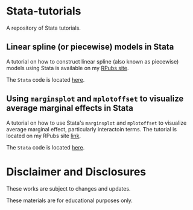 # Stata-tutorials
A repository of Stata tutorials.

## Linear spline (or piecewise) models in Stata
A tutorial on how to construct linear spline (also known as piecewise) models using Stata is available on my [RPubs site](https://rpubs.com/mbounthavong/linear_spline_stata). 

The `Stata` code is located [here](https://github.com/mbounthavong/Stata-tutorials/tree/main/Linear%20spline%20model/Stata%20code).

## Using `marginsplot` and `mplotoffset` to visualize average marginal effects in Stata
A tutorial on how to use Stata's `marginsplot` and `mplotoffset` to visualize average marginal effect, particularly interactoin terms. The tutorial is located on my RPubs site [link](https://rpubs.com/mbounthavong/stata_marginsplot_mplotoffset).

The `Stata` code is located [here](https://raw.githubusercontent.com/mbounthavong/Stata-tutorials/refs/heads/main/marginsplot%20and%20mplotoffset%20tutorial/Stata%20code/marginsplot_mplotoffset_tutorial.do).

# Disclaimer and Disclosures
These works are subject to changes and updates. 

These materials are for educational purposes only. 

